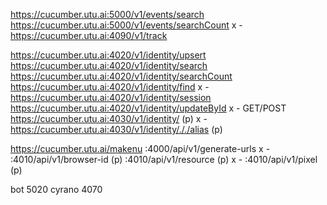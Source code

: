 https://cucumber.utu.ai:5000/v1/events/search
https://cucumber.utu.ai:5000/v1/events/searchCount
x - https://cucumber.utu.ai:4090/v1/track

https://cucumber.utu.ai:4020/v1/identity/upsert
https://cucumber.utu.ai:4020/v1/identity/search
https://cucumber.utu.ai:4020/v1/identity/searchCount
https://cucumber.utu.ai:4020/v1/identity/find
x - https://cucumber.utu.ai:4020/v1/identity/session
https://cucumber.utu.ai:4020/v1/identity/updateById
x - GET/POST https://cucumber.utu.ai:4030/v1/identity/ (p)
x - https://cucumber.utu.ai:4030/v1/identity/././alias (p)

https://cucumber.utu.ai/makenu
:4000/api/v1/generate-urls
x - :4010/api/v1/browser-id (p)
:4010/api/v1/resource (p)
x - :4010/api/v1/pixel (p)

bot 5020
cyrano 4070

